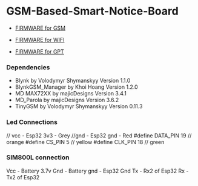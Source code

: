 # GSM-Based-Smart-Notice-Board

- [FIRMWARE for GSM](https://github.com/Sanjay0302/GSM-Based-Smart-Notice-Board/releases/tag/v0.2.0)
 
- [FIRMWARE for WIFI](https://github.com/Sanjay0302/GSM-Based-Smart-Notice-Board/releases/tag/v0.1.1)

- [FIRMWARE for GPT](https://github.com/Sanjay0302/GSM-Based-Smart-Notice-Board/blob/main/Programs/openai/ver7.ino)


### Dependencies

- Blynk by Volodymyr Shymanskyy Version 1.1.0
- BlynkGSM_Manager by Khoi Hoang Version 1.2.0
- MD MAX72XX by majicDesigns Version 3.4.1
- MD_Parola by majicDesigns Version 3.6.2
- TinyGSM by Volodymyr Shymanskyy Version 0.11.3

### Led Connections
// vcc - Esp32 3v3 - Grey
//gnd  - Esp32 gnd - Red
#define DATA_PIN 19  // orange 
#define CS_PIN 5     // yellow
#define CLK_PIN 18   // green

### SIM800L connection
Vcc - Battery 3.7v
Gnd - Battery gnd - Esp32 Gnd
Tx - Rx2 of Esp32
Rx - Tx2 of Esp32
